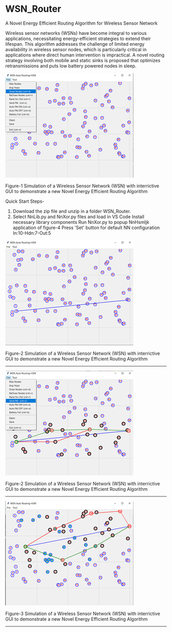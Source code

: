 # WSN_Router
A Novel Energy Efficient Routing Algorithm for Wireless Sensor Network

Wireless sensor networks (WSNs) have become integral to various applications, necessitating energy-efficient strategies to extend their lifespan. This algorithm addresses the challenge of limited energy availability in wireless sensor nodes, which is particularly critical in applications where direct human intervention is impractical. A novel routing strategy involving both mobile and static sinks is proposed that optimizes retransmissions and puts low battery powered nodes in sleep.


<img src="Readme_files/Main.png">

Figure-1 Simulation of a Wireless Sensor Network (WSN) with interrictive GUI to demonstrate 
a new Novel Energy Efficient Routing Algorithm 

Quick Start Steps-

1. Download the zip file and unzip in a folder WSN_Router.
2. Select NnLib.py and NnXor.py files and load in VS Code
Install necessary library components
Run NnXor.py to popup NnHsmIjk application of figure-4
Press 'Set' button for default NN configuration In:10-Hdn:7-Out:5

<img src="Readme_files/SrcDstLine.png">

Figure-2 Simulation of a Wireless Sensor Network (WSN) with interrictive GUI to demonstrate 
a new Novel Energy Efficient Routing Algorithm 

***************************************  

<img src="Readme_files/SrcDstSend.png">

Figure-2 Simulation of a Wireless Sensor Network (WSN) with interrictive GUI to demonstrate 
a new Novel Energy Efficient Routing Algorithm 

***************************************  

<img src="Readme_files/SrcDstAuto.png">

Figure-3 Simulation of a Wireless Sensor Network (WSN) with interrictive GUI to demonstrate 
a new Novel Energy Efficient Routing Algorithm 

***************************************  

